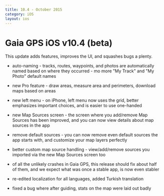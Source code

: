 ```yaml
---
title: 10.4 - October 2015
category: iOS
layout: ios
---
```


# Gaia GPS iOS v10.4 (beta)

This update adds features, improves the UI, and squashes bugs a plenty.

 * auto-naming - tracks, routes, waypoints, and photos are automatically named based on where they occurred - mo more "My Track" and "My Photo" default names

 * new Pro feature - draw areas, measure area and perimeters, download maps based on areas

 * new left menu - on iPhone, left menu now uses the grid, better emphasizes important choices, and is easier to use one-handed

 * new Map Sources screen - the screen where you add/remove Map Sources has been improved, and you can now view details about map sources in the app

 * remove default sources - you can now remove even default sources the app starts with, and customize your map layers perfectly

 * better custom map source handling - view/add/remove sources you imported via the new Map Sources screen too

 * of all the unlikely crashes in Gaia GPS, this release should fix about half of them, and we expect what was once a stable app, is now even stabler

 * re-edited localization for all languages, added Turkish translation

 * fixed a bug where after guiding, stats on the map were laid out badly